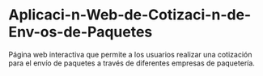 # Aplicaci-n-Web-de-Cotizaci-n-de-Env-os-de-Paquetes
Página web interactiva que permite a los usuarios realizar una cotización para el envío de paquetes a través de diferentes empresas de paquetería.
